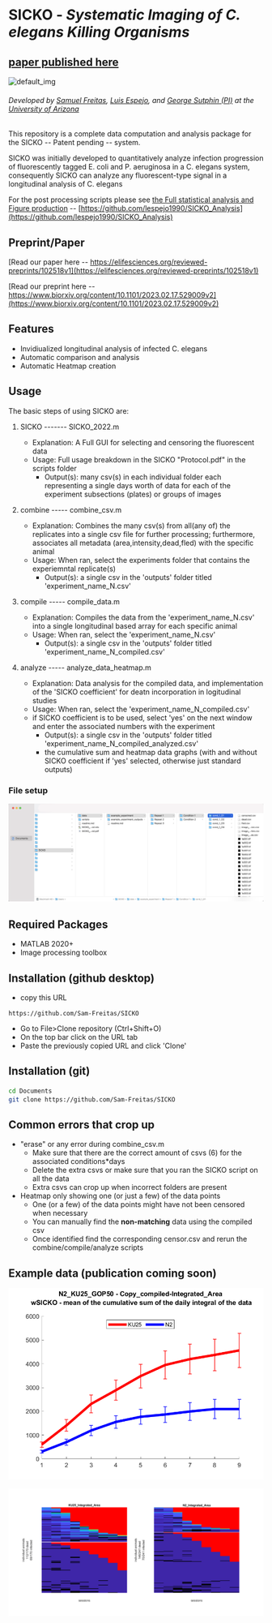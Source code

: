 # SICKO - _**S**ystematic **I**maging of **C**. elegans **K**illing **O**rganisms_

## [paper published here](https://elifesciences.org/reviewed-preprints/102518v1)

![default_img](https://github.com/Sam-Freitas/SICKO/blob/main/header_img.png)

###### Developed by [Samuel Freitas](https://github.com/Sam-Freitas), [Luis Espejo](https://github.com/lespejo1990), and [George Sutphin (PI)](https://mcb.arizona.edu/profile/george-sutphin) at the [University of Arizona](https://mcb.arizona.edu/)

This repository is a complete data computation and analysis package for the SICKO -- Patent pending -- system.

SICKO was initially developed to quantitatively analyze infection progression of fluorescently tagged E. coli and P. aeruginosa in a C. elegans system, consequently SICKO can analyze any fluorescent-type signal in a longitudinal analysis of C. elegans

For the post processing scripts please see [the Full statistical analysis and Figure production](https://github.com/lespejo1990/SICKO_Analysis) -- [https://github.com/lespejo1990/SICKO_Analysis](https://github.com/lespejo1990/SICKO_Analysis)

## Preprint/Paper

[Read our paper here -- https://elifesciences.org/reviewed-preprints/102518v1](https://elifesciences.org/reviewed-preprints/102518v1)

[Read our preprint here -- https://www.biorxiv.org/content/10.1101/2023.02.17.529009v2](https://www.biorxiv.org/content/10.1101/2023.02.17.529009v2)

## Features

- Invidiualized longitudinal analysis of infected C. elegans
- Automatic comparison and analysis
- Automatic Heatmap creation

## Usage

The basic steps of using SICKO are:

1) SICKO ------- SICKO_2022.m
    - Explanation: A Full GUI for selecting and censoring the fluorescent data
    - Usage: Full usage breakdown in the SICKO "Protocol.pdf" in the scripts folder
        - Output(s): many csv(s) in each individual folder each representing a single days worth of data for each of the experiment subsections (plates) or groups of images

2) combine ----- combine_csv.m
    - Explanation: Combines the many csv(s) from all(any of) the replicates into a single csv file for further processing; furthermore, associates all metadata (area,intensity,dead,fled) with the specific animal
    - Usage: When ran, select the experiments folder that contains the experiemntal replicate(s)
        - Output(s): a single csv in the 'outputs' folder titled 'experiment_name_N.csv'

3) compile ----- compile_data.m
    - Explanation: Compiles the data from the 'experiment_name_N.csv' into a single longitudinal based array for each specific animal
    - Usage: When ran, select the 'experiment_name_N.csv'
        - Output(s): a single csv in the 'outputs' folder titled 'experiment_name_N_compiled.csv'

4) analyze ----- analyze_data_heatmap.m
    - Explanation: Data analysis for the compiled data, and implementation of the 'SICKO coefficient' for deatn incorporation in logitudinal studies
    - Usage: When ran, select the 'experiment_name_N_compiled.csv'
    - if SICKO coefficient is to be used, select 'yes' on the next window and enter the associated numbers with the experiment
        - Output(s): a single csv in the 'outputs' folder titled 'experiment_name_N_compiled_analyzed.csv'
        - the cumulative sum and heatmap data graphs (with and without SICKO coefficient if 'yes' selected, otherwise just standard outputs)

### File setup

![Example_file_setup.png](https://github.com/Sam-Freitas/SICKO/blob/main/example_data_setup.png)


## Required Packages

- MATLAB 2020+
- Image processing toolbox

## Installation (github desktop)

- copy this URL

 ```
 https://github.com/Sam-Freitas/SICKO
 ```

- Go to File>Clone repository (Ctrl+Shift+O)
- On the top bar click on the URL tab
- Paste the previously copied URL and click 'Clone'

## Installation (git)

```sh
cd Documents
git clone https://github.com/Sam-Freitas/SICKO
```

## Common errors that crop up

- "erase" or any error during combine_csv.m
  - Make sure that there are the correct amount of csvs (6) for the associated conditions*days
  - Delete the extra csvs or make sure that you ran the SICKO script on all the data
  - Extra csvs can crop up when incorrect folders are present
- Heatmap only showing one (or just a few) of the data points
  - One (or a few) of the data points might have not been censored when necessary
  - You can manually find the **non-matching** data using the compiled csv
  - Once identified find the corresponding censor.csv and rerun the combine/compile/analyze scripts

## Example data (publication coming soon)

![default_img2](https://github.com/Sam-Freitas/SICKO/blob/main/example_data_graph.png)

![default_img3](https://github.com/Sam-Freitas/SICKO/blob/main/example_data_heatmap.png)
